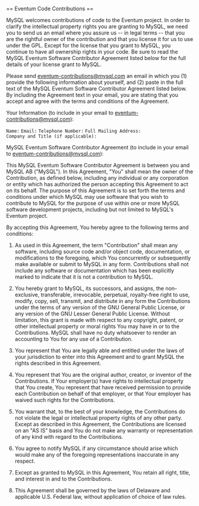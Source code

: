 == Eventum Code Contributions ==

MySQL welcomes contributions of code to the Eventum project. In order to clarify the intellectual property rights you are granting to MySQL, we need you to send us an email where you assure us -- in legal terms -- that you are the rightful owner of the contribution and that you license it for us to use under the GPL. Except for the license that you grant to MySQL, you continue to have all ownership rights in your code. Be sure to read the MySQL Eventum Software Contributor Agreement listed below for the full details of your license grant to MySQL.

Please send eventum-contributions@mysql.com an email in which you (1) provide the following information about yourself, and (2) paste in the full text of the MySQL Eventum Software Contributor Agreement listed below. By including the Agreement text in your email, you are stating that you accept and agree with the terms and conditions of the Agreement.

Your Information (to include in your email to eventum-contributions@mysql.com):

`Name:`
`Email:`
`Telephone Number:`
`Full Mailing Address:`
`Company and Title (if applicable):`

MySQL Eventum Software Contributor Agreement (to include in your email to eventum-contributions@mysql.com):

This MySQL Eventum Software Contributor Agreement is between you and MySQL AB ("MySQL"). In this Agreement, "You" shall mean the owner of the Contribution, as defined below, including any individual or any corporation or entity which has authorized the person accepting this Agreement to act on its behalf. The purpose of this Agreement is to set forth the terms and conditions under which MySQL may use software that you wish to contribute to MySQL for the purpose of use within one or more MySQL software development projects, including but not limited to MySQL's Eventum project.

By accepting this Agreement, You hereby agree to the following terms and conditions:

1. As used in this Agreement, the term "Contribution" shall mean any software, including source code and/or object code, documentation, or modifications to the foregoing, which You concurrently or subsequently make available or submit to MySQL in any form. Contributions shall not include any software or documentation which has been explicitly marked to indicate that it is not a contribution to MySQL.

2. You hereby grant to MySQL, its successors, and assigns, the non-exclusive, transferable, irrevocable, perpetual, royalty-free right to use, modify, copy, sell, transmit, and distribute in any form the Contributions under the terms of any version of the GNU General Public License, or any version of the GNU Lesser General Public License. Without limitation, this grant is made with respect to any copyright, patent, or other intellectual property or moral rights You may have in or to the Contributions. MySQL shall have no duty whatsoever to render an accounting to You for any use of a Contribution.

3. You represent that You are legally able and entitled under the laws of your jurisdiction to enter into this Agreement and to grant MySQL the rights described in this Agreement.

4. You represent that You are the original author, creator, or inventor of the Contributions. If Your employer(s) have rights to intellectual property that You create, You represent that have received permission to provide each Contribution on behalf of that employer, or that Your employer has waived such rights for the Contributions.

5. You warrant that, to the best of your knowledge, the Contributions do not violate the legal or intellectual property rights of any other party. Except as described in this Agreement, the Contributions are licensed on an "AS IS" basis and You do not make any warranty or representation of any kind with regard to the Contributions.

6. You agree to notify MySQL if any circumstance should arise which would make any of the foregoing representations inaccurate in any respect.

7. Except as granted to MySQL in this Agreement, You retain all right, title, and interest in and to the Contributions.

8. This Agreement shall be governed by the laws of Delaware and applicable U.S. Federal law, without application of choice of law rules.